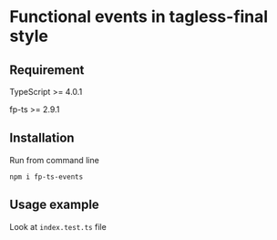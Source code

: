# Functional events in tagless-final style

## Requirement

TypeScript >= 4.0.1

fp-ts >= 2.9.1

## Installation

Run from command line

```
npm i fp-ts-events
```

## Usage example

Look at `index.test.ts` file
